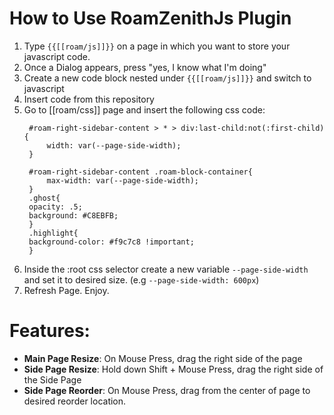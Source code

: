 # How to Use RoamZenithJs Plugin

1. Type `{{[[roam/js]]}}` on a page in which you want to store your javascript code.
2. Once a Dialog appears, press "yes, I know what I'm doing"
3. Create a new code block nested under `{{[[roam/js]]}}` and switch to javascript
4. Insert code from this repository
5. Go to [[roam/css]] page and insert the following css code:
   ```
    #roam-right-sidebar-content > * > div:last-child:not(:first-child) {
        width: var(--page-side-width);
    } 

    #roam-right-sidebar-content .roam-block-container{
        max-width: var(--page-side-width);
    }
    .ghost{
    opacity: .5;
    background: #C8EBFB;
    }
    .highlight{
    background-color: #f9c7c8 !important;
    }
   ```
6. Inside the :root css selector create a new variable `--page-side-width` and set it to desired size. (e.g `--page-side-width: 600px`)
7. Refresh Page. Enjoy.

# Features:
* __Main Page Resize__: On Mouse Press, drag the right side of the page
* __Side Page Resize__: Hold down Shift + Mouse Press, drag the right side of the Side Page
* __Side Page Reorder__: On Mouse Press, drag from the center of page to desired reorder location.
